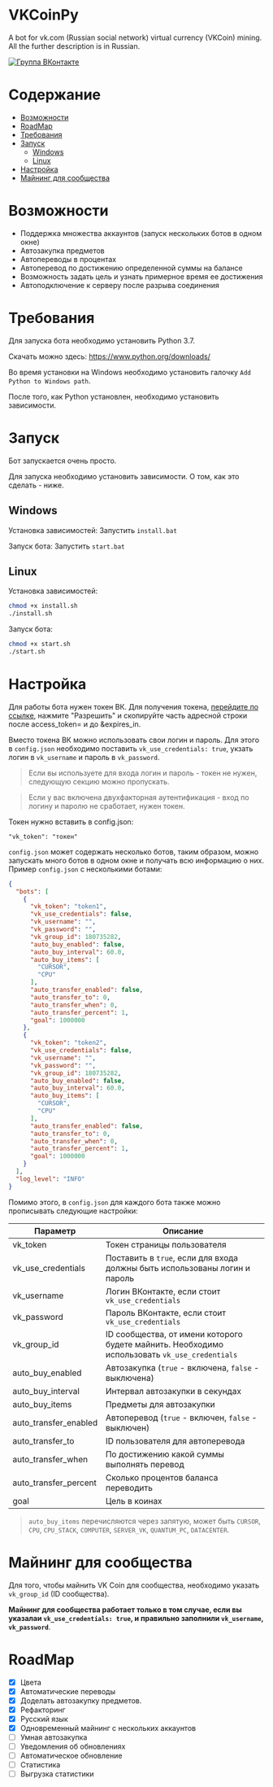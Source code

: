# VKCoinPy
A bot for vk.com (Russian social network) virtual currency (VKCoin) mining. All the further description is in Russian.

[![Группа ВКонтакте](https://img.shields.io/badge/%D0%93%D1%80%D1%83%D0%BF%D0%BF%D0%B0%20VK-VKCoinPy-green.svg)](https://vk.com/vkcoinpy)

 # Содержание
 - [Возможности](#features)
 - [RoadMap](#roadmap)
 - [Требования](#requirements)
 - [Запуск](#setup)
    - [Windows](#setup-windows) 
    - [Linux](#setup-linux) 
 - [Настройка](#config)
 - [Майнинг для сообщества](#public-mining)


<a name = "features"/>

# Возможности
- Поддержка множества аккаунтов (запуск нескольких ботов в одном окне)
- Автозакупка предметов
- Автопереводы в процентах
- Автоперевод по достижению определенной суммы на балансе
- Возможность задать цель и узнать примерное время ее достижения
- Автоподключение к серверу после разрыва соединения

<a name = "requirements"/>

# Требования
Для запуска бота необходимо установить Python 3.7.

Скачать можно здесь:
https://www.python.org/downloads/

Во время установки на Windows необходимо установить галочку `Add Python to Windows path`.

После того, как Python установлен, необходимо установить зависимости. 

<a name = "setup"/>

# Запуск
Бот запускается очень просто. 

Для запуска необходимо установить зависимости. О том, как это сделать - ниже. 

<a name = "setup-windows"/>

## Windows
Установка зависимостей: 
Запустить `install.bat`

Запуск бота:
Запустить `start.bat`

<a name = "setup-linux"/>

## Linux
Установка зависимостей: 
```bash
chmod +x install.sh
./install.sh
```

Запуск бота:
```bash
chmod +x start.sh
./start.sh
```

<a name = "config"/>

# Настройка
Для работы бота нужен токен ВК. 
Для получения токена, [перейдите по ссылке](https://vk.cc/9f4IXA), нажмите "Разрешить" и скопируйте часть адресной строки после access_token= и до &expires_in.

Вместо токена ВК можно использовать свои логин и пароль.
Для этого в `config.json` необходимо поставить `vk_use_credentials: true`, укзать логин в 
`vk_username` и пароль в `vk_password`. 

> Если вы используете для входа логин и пароль - токен не нужен, 
следующую секцию можно пропускать. 

> Если у вас включена двухфакторная аутентификация - вход по логину
и паролю не сработает, нужен токен.



Токен нужно вставить в config.json:

```
"vk_token": "токен"
```


`config.json` может содержать несколько ботов, таким образом, можно
запускать много ботов в одном окне и получать всю информацию о них.
Пример `config.json` с несколькими ботами:

```json
{
  "bots": [
    {
      "vk_token": "token1",
      "vk_use_credentials": false,
      "vk_username": "",
      "vk_password": "",
      "vk_group_id": 180735282,
      "auto_buy_enabled": false,
      "auto_buy_interval": 60.0,
      "auto_buy_items": [
        "CURSOR",
        "CPU"
      ],
      "auto_transfer_enabled": false,
      "auto_transfer_to": 0,
      "auto_transfer_when": 0,
      "auto_transfer_percent": 1,
      "goal": 1000000
    },
    {
      "vk_token": "token2",
      "vk_use_credentials": false,
      "vk_username": "",
      "vk_password": "",
      "vk_group_id": 180735282,
      "auto_buy_enabled": false,
      "auto_buy_interval": 60.0,
      "auto_buy_items": [
        "CURSOR",
        "CPU"
      ],
      "auto_transfer_enabled": false,
      "auto_transfer_to": 0,
      "auto_transfer_when": 0,
      "auto_transfer_percent": 1,
      "goal": 1000000
    }
  ],
  "log_level": "INFO"
}
```

Помимо этого, в `config.json` для каждого бота также можно прописывать следующие настройки: 

| Параметр              | Описание                                                                                      |
|-----------------------|-----------------------------------------------------------------------------------------------|
| vk_token              | Токен страницы пользователя                                                                   |
| vk_use_credentials    | Поставить в `true`, если для входа должны быть использованы логин и пароль                    |
| vk_username           | Логин ВКонтакте, если стоит `vk_use_credentials`                                              |
| vk_password           | Пароль ВКонтакте, если стоит `vk_use_credentials`                                             |
| vk_group_id           | ID сообщества, от имени которого будете майнить. Необходимо использовать `vk_use_credentials` |
| auto_buy_enabled      | Автозакупка (`true` - включена, `false` - выключена)                                          |
| auto_buy_interval     | Интервал автозакупки в секундах                                                               |
| auto_buy_items        | Предметы для автозакупки                                                                      |
| auto_transfer_enabled | Автоперевод (`true` - включен, `false` - выключен)                                            |
| auto_transfer_to      | ID пользователя для автоперевода                                                              |
| auto_transfer_when    | По достижению какой суммы выполнять перевод                                                   |
| auto_transfer_percent | Сколько процентов баланса переводить                                                          |
| goal                  | Цель в коинах                                                                                 |


> `auto_buy_items` перечисляются через запятую, может быть `CURSOR`, `CPU`, `CPU_STACK`, `COMPUTER`, `SERVER_VK`, `QUANTUM_PC`, `DATACENTER`. 


<a name = "public-mining"/>

# Майнинг для сообщества
Для того, чтобы майнить VK Coin для сообщества, необходимо указать `vk_group_id` (ID сообщества).

**Майнинг для сообщества работает только в том случае, если вы указалаи `vk_use_credentials: true`,
и правильно заполнили `vk_username`, `vk_password`**.

<a name = "roadmap"/>

# RoadMap
- [X] Цвета
- [X] Автоматические переводы
- [X] Доделать автозакупку предметов.
- [X] Рефакторинг
- [X] Русский язык
- [X] Одновременный майнинг с нескольких аккаунтов
- [ ] Умная автозакупка
- [ ] Уведомления об обновлениях
- [ ] Автоматическое обновление
- [ ] Статистика
- [ ] Выгрузка статистики